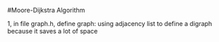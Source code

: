 #Moore-Dijkstra Algorithm

1, in file graph.h, define graph: using adjacency list to define a digraph because it saves a lot of space 